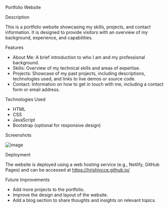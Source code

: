 Portfolio Website

Description

This is a portfolio website showcasing my skills, projects, and contact information. It is designed to provide visitors with an overview of my background, experience, and capabilities.

Features

* About Me: A brief introduction to who I am and my professional background.
* Skills: Overview of my technical skills and areas of expertise.
* Projects: Showcase of my past projects, including descriptions, technologies used, and links to live demos or source code.
* Contact: Information on how to get in touch with me, including a contact form or email address.
  
Technologies Used

* HTML
* CSS
* JavaScript
* Bootstrap (optional for responsive design)

Screenshots

![image](https://github.com/Hrishiycce/Hrishiycce.github.io/assets/99603285/4946b6f1-7cd8-4eb9-81dc-9b6bc65a2328)

  
Deployment

The website is deployed using a web hosting service (e.g., Netlify, GitHub Pages) and can be accessed at https://hrishiycce.github.io/

Future Improvements

* Add more projects to the portfolio.
* Improve the design and layout of the website.
* Add a blog section to share thoughts and insights on relevant topics.
